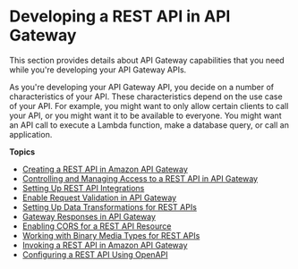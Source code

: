 # Developing a REST API in API Gateway<a name="rest-api-develop"></a>

This section provides details about API Gateway capabilities that you need while you're developing your API Gateway APIs\.

As you're developing your API Gateway API, you decide on a number of characteristics of your API\. These characteristics depend on the use case of your API\. For example, you might want to only allow certain clients to call your API, or you might want it to be available to everyone\. You might want an API call to execute a Lambda function, make a database query, or call an application\.

**Topics**
+ [Creating a REST API in Amazon API Gateway](how-to-create-api.md)
+ [Controlling and Managing Access to a REST API in API Gateway](apigateway-control-access-to-api.md)
+ [Setting Up REST API Integrations](how-to-integration-settings.md)
+ [Enable Request Validation in API Gateway](api-gateway-method-request-validation.md)
+ [Setting Up Data Transformations for REST APIs](rest-api-data-transformations.md)
+ [Gateway Responses in API Gateway](api-gateway-gatewayResponse-definition.md)
+ [Enabling CORS for a REST API Resource](how-to-cors.md)
+ [Working with Binary Media Types for REST APIs](api-gateway-payload-encodings.md)
+ [Invoking a REST API in Amazon API Gateway](how-to-call-api.md)
+ [Configuring a REST API Using OpenAPI](api-gateway-import-api.md)